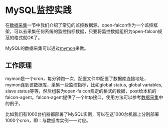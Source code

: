 # MySQL监控实践

在[数据采集](../philosophy/data-collect.md)一节中我们介绍了常见的监控数据源。open-falcon作为一个监控框架，可以去采集任何系统的监控指标数据，只要将监控数据组织为open-falcon规范的格式就OK了。

MySQL的数据采集可以通过[mymon](https://github.com/open-falcon/mymon)来做。

## 工作原理

mymon是一个cron，每分钟跑一次，配置文件中配置了数据库连接地址，mymon连到该数据库，采集一些监控指标，比如global status, global variables, slave status等等，然后组装为open-falcon规定的格式的数据，post给本机的falcon-agent。falcon-agent提供了一个http接口，使用方法可以参考[数据采集](../philosophy/data-collect.md)中的例子。

比如我们有1000台机器都部署了MySQL实例，可以在这1000台机器上分别部署1000个cron，即：与数据库实例一一对应。
